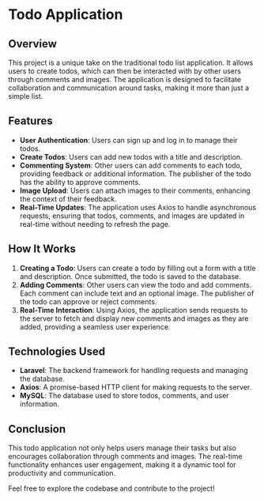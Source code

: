 # Todo Application

## Overview

This project is a unique take on the traditional todo list application. It allows users to create todos, which can then be interacted with by other users through comments and images. The application is designed to facilitate collaboration and communication around tasks, making it more than just a simple list.

## Features

- **User Authentication**: Users can sign up and log in to manage their todos.
- **Create Todos**: Users can add new todos with a title and description.
- **Commenting System**: Other users can add comments to each todo, providing feedback or additional information. The publisher of the todo has the ability to approve comments.
- **Image Upload**: Users can attach images to their comments, enhancing the context of their feedback.
- **Real-Time Updates**: The application uses Axios to handle asynchronous requests, ensuring that todos, comments, and images are updated in real-time without needing to refresh the page.

## How It Works

1. **Creating a Todo**: Users can create a todo by filling out a form with a title and description. Once submitted, the todo is saved to the database.
2. **Adding Comments**: Other users can view the todo and add comments. Each comment can include text and an optional image. The publisher of the todo can approve or reject comments.
3. **Real-Time Interaction**: Using Axios, the application sends requests to the server to fetch and display new comments and images as they are added, providing a seamless user experience.

## Technologies Used

- **Laravel**: The backend framework for handling requests and managing the database.
- **Axios**: A promise-based HTTP client for making requests to the server.
- **MySQL**: The database used to store todos, comments, and user information.

## Conclusion

This todo application not only helps users manage their tasks but also encourages collaboration through comments and images. The real-time functionality enhances user engagement, making it a dynamic tool for productivity and communication.

Feel free to explore the codebase and contribute to the project!
